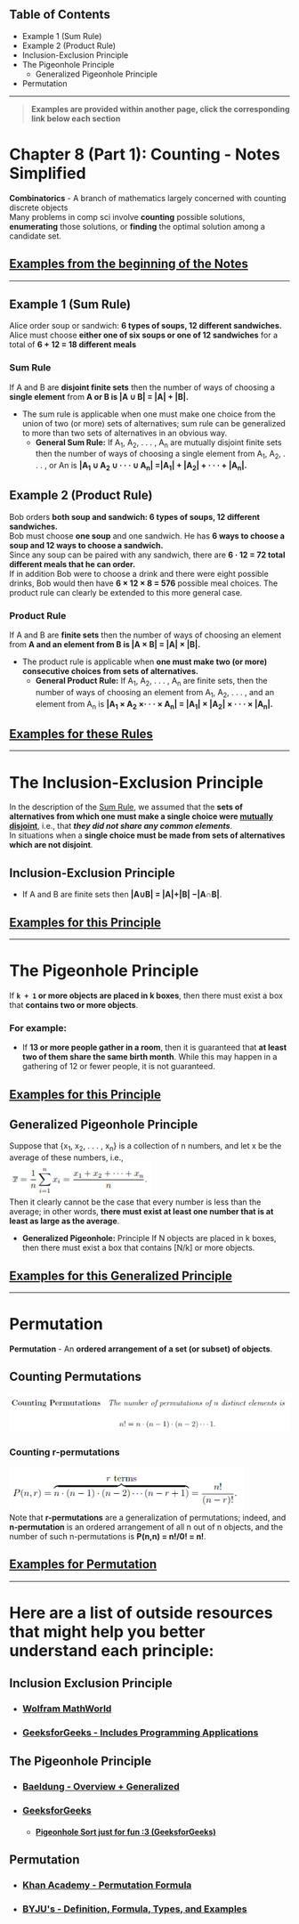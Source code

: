 ## Table of Contents
- Example 1 (Sum Rule)
- Example 2 (Product Rule)
- Inclusion-Exclusion Principle
- The Pigeonhole Principle
	- Generalized Pigeonhole Principle
- Permutation
***
> **Examples are provided within another page, click the corresponding link below each section**
# Chapter 8 (Part 1): Counting - Notes Simplified
**Combinatorics** - A branch of mathematics largely concerned with counting discrete objects <br />
Many problems in comp sci involve **counting** possible solutions, **enumerating** those solutions, or **finding** the optimal solution among a candidate set.
## [Examples from the beginning of the Notes](Chapter%208%20(Part%201)%20Examples.md)
***
## Example 1 (Sum Rule)
Alice order soup or sandwich: **6 types of soups, 12 different sandwiches.** <br />
Alice must choose **either one of six soups or one of 12 sandwiches** for a total of **6 + 12 = 18 different meals** <br />
### Sum Rule
If A and B are **disjoint finite sets** then the number of ways of choosing a **single element** from **A or B is |A ∪ B| = |A| + |B|.**
- The sum rule is applicable when one must make one choice from the union of two (or more) sets of alternatives; sum rule can be generalized to more than two sets of alternatives in an obvious way.
	- **General Sum Rule:** If A<sub>1</sub>, A<sub>2</sub>, . . . , A<sub>n</sub> are mutually disjoint finite sets then the number of ways of choosing a single element from A<sub>1</sub>, A<sub>2</sub>, . . . , or An is **|A<sub>1</sub> ∪ A<sub>2</sub> ∪ · · · ∪ A<sub>n</sub>| =|A<sub>1</sub>| + |A<sub>2</sub>| + · · · + |A<sub>n</sub>|.**

## Example 2 (Product Rule)
Bob orders **both soup and sandwich: 6 types of soups, 12 different sandwiches.** <br />
Bob must choose **one soup** and one sandwich. He has **6 ways to choose a soup and 12 ways to choose a sandwich.** <br />
Since any soup can be paired with any sandwich, there are **6 · 12 = 72 total different meals that he can order.** <br />
If in addition Bob were to choose a drink and there were eight possible drinks, Bob would then have **6 × 12 × 8 = 576** possible meal choices. The product rule can clearly be extended to this more general case. <br />
### Product Rule
If A and B are **finite sets** then the number of ways of choosing an element from **A and an element from B is |A × B| = |A| × |B|.**
- The product rule is applicable when **one must make two (or more) consecutive choices from sets of alternatives.**
	- **General Product Rule:** If A<sub>1</sub>, A<sub>2</sub>, . . . , A<sub>n</sub> are finite sets, then the number of ways of choosing an element from A<sub>1</sub>, A<sub>2</sub>, . . . , and an element from A<sub>n</sub> is **|A<sub>1</sub> × A<sub>2</sub> ×· · · × A<sub>n</sub>| = |A<sub>1</sub>| × |A<sub>2</sub>| ×  · · · × |A<sub>n</sub>|.**
## [Examples for these Rules](Chapter%208%20(Part%201)%20Examples.md#Example-8.4-Picking-Students)
***
# The Inclusion-Exclusion Principle
In the description of the [Sum Rule](#Sum-Rule), we assumed that the **sets of alternatives from which one must make a single choice were <u>mutually disjoint</u>**, i.e., that ***they did not share any common elements***. <br />
In situations when a **single choice must be made from sets of alternatives which are not disjoint**.
## Inclusion-Exclusion Principle
- If A and B are finite sets then **|A∪B| = |A|+|B| −|A∩B|**.
## [Examples for this Principle](Chapter%208%20(Part%201)%20Examples.md#Example-8.6)
***
# The Pigeonhole Principle
If **`k + 1` or more objects are placed in k boxes**, then there must exist a box that **contains two or more objects**. <br />
### For example:
- If **13 or more people gather in a room**, then it is guaranteed that **at least two of them share the same birth month**. While this may happen in a gathering of 12 or fewer people, it is not guaranteed.
## [Examples for this Principle](Chapter%208%20(Part%201)%20Examples.md#Example-8.8)
## Generalized Pigeonhole Principle
Suppose that {x<sub>1</sub>, x<sub>2</sub>, . . . , x<sub>n</sub>} is a collection of n numbers, and let x be the average of these numbers, i.e., <br />
![](Photos/Generalized%20Pigeonhole%20Principle%20Equation.png) <br />
Then it clearly cannot be the case that every number is less than the average; in other words, **there must exist at least one number that is at least as large as the average**.
- **Generalized Pigeonhole:** Principle If N objects are placed in k boxes, then there must exist a box that contains \[N/k\] or more objects.
## [Examples for this Generalized Principle](Chapter%208%20(Part%201)%20Examples.md#Example-8.13)
***
# Permutation
**Permutation** - An **ordered arrangement of a set (or subset) of objects**.
## Counting Permutations
![](Photos/Counting%20Permutations%20Equation.png) <br />
### Counting r-permutations
![](Photos/Counting%20r-Permutations%20Equation.png) <br />
Note that **r-permutations** are a generalization of permutations; indeed, and **n-permutation** is an ordered arrangement of all n out of n objects, and the number of such n-permutations is **P(n,n) = n!/0! = n!**.
## [Examples for Permutation](Chapter%208%20(Part%201)%20Examples.md#Permutation-Example-Errands)
***
# Here are a list of outside resources that might help you better understand each principle:
## Inclusion Exclusion Principle
- ### [Wolfram MathWorld](https://mathworld.wolfram.com/Inclusion-ExclusionPrinciple.html)
- ### [GeeksforGeeks - Includes Programming Applications](https://www.geeksforgeeks.org/inclusion-exclusion-principle-and-programming-applications/)

## The Pigeonhole Principle
- ### [Baeldung - Overview + Generalized](https://www.baeldung.com/cs/pigeonhole-principle)
- ### [GeeksforGeeks](https://www.geeksforgeeks.org/discrete-mathematics-the-pigeonhole-principle/)
	- #### [Pigeonhole Sort just for fun :3 (GeeksforGeeks)](https://www.geeksforgeeks.org/pigeonhole-sort/)

## Permutation
- ### [Khan Academy - Permutation Formula](https://www.khanacademy.org/math/precalculus/x9e81a4f98389efdf:prob-comb/x9e81a4f98389efdf:combinatorics-precalc/v/permutation-formula)
- ### [BYJU's - Definition, Formula, Types, and Examples](https://byjus.com/maths/permutation/)